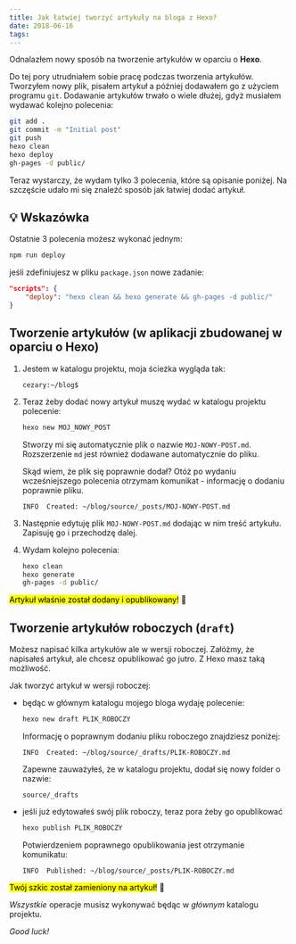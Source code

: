 ```yaml
---
title: Jak łatwiej tworzyć artykuły na bloga z Hexo?
date: 2018-06-16
tags:
---
```


Odnalazłem nowy sposób na tworzenie artykułów  w oparciu o **Hexo**.

Do tej pory utrudniałem sobie pracę podczas tworzenia artykułów.
Tworzyłem nowy plik, pisałem artykuł a później dodawałem go z użyciem
programu `git`. Dodawanie artykułów trwało o wiele dłużej, gdyż musiałem
wydawać kolejno polecenia:

```bash
git add .
git commit -m "Initial post"
git push
hexo clean
hexo deploy
gh-pages -d public/
```

Teraz wystarczy, że wydam tylko 3 polecenia, które są opisanie poniżej. Na
szczęście udało mi się znaleźć sposób jak łatwiej dodać artykuł.

## 💡 Wskazówka

Ostatnie 3 polecenia możesz wykonać jednym:

```bash
npm run deploy
```

jeśli zdefiniujesz w pliku `package.json` nowe zadanie:

```json
"scripts": {
    "deploy": "hexo clean && hexo generate && gh-pages -d public/"
}
```

## Tworzenie artykułów (w aplikacji zbudowanej w oparciu o Hexo)

1. Jestem w katalogu projektu, moja ścieżka wygląda tak:

    ```text
    cezary:~/blog$
    ```

2. Teraz żeby dodać nowy artykuł muszę wydać w katalogu projektu polecenie:

    ```bash
    hexo new MOJ_NOWY_POST
    ```

    Stworzy mi się automatycznie plik o nazwie `MOJ-NOWY-POST.md`.
    Rozszerzenie `md` jest również dodawane automatycznie do pliku.

    Skąd wiem, że plik się poprawnie dodał? Otóż po wydaniu wcześniejszego
    polecenia otrzymam komunikat - informację o dodaniu poprawnie pliku.

    ```text
    INFO  Created: ~/blog/source/_posts/MOJ-NOWY-POST.md
    ```

3. Następnie edytuję plik `MOJ-NOWY-POST.md` dodając w nim treść artykułu.
    Zapisuję go i przechodzę dalej.

4. Wydam kolejno polecenia:

    ```bash
    hexo clean
    hexo generate
    gh-pages -d public/
    ```

<mark>Artykuł właśnie został dodany i opublikowany!</mark> 🚀

## Tworzenie artykułów roboczych (`draft`)

Możesz napisać kilka artykułów ale w wersji roboczej. Załóżmy, że napisałeś
artykuł, ale chcesz opublikować go jutro. Z Hexo masz taką możliwość.

Jak tworzyć artykuł w wersji roboczej:

* będąc w głównym katalogu mojego bloga wydaję polecenie:

    ```bash
    hexo new draft PLIK_ROBOCZY
    ```

    Informację o poprawnym dodaniu pliku roboczego znajdziesz poniżej:

    ```text
    INFO  Created: ~/blog/source/_drafts/PLIK-ROBOCZY.md
    ```

    Zapewne zauważyłeś, że w katalogu projektu, dodał się nowy folder o nazwie:

    ```text
    source/_drafts
    ```

* jeśli już edytowałeś swój plik roboczy, teraz pora żeby go opublikować

    ```bash
    hexo publish PLIK_ROBOCZY
    ```

    Potwierdzeniem poprawnego opublikowania jest otrzymanie komunikatu:
    
    ```text
    INFO  Published: ~/blog/source/_posts/PLIK-ROBOCZY.md
    ```

<mark>Twój szkic został zamieniony na artykuł!</mark> 🚀

_Wszystkie_ operacje musisz wykonywać będąc w _głównym_ katalogu projektu.

_Good luck!_
